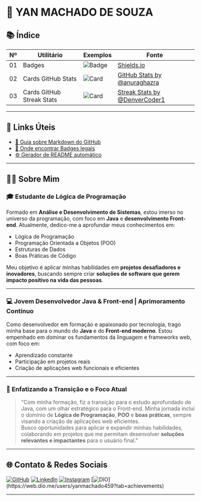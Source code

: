 # 🚀 YAN MACHADO DE SOUZA

## 📚 Índice

| Nº | Utilitário               | Exemplos       | Fonte                                                                 |
|----|--------------------------|----------------|------------------------------------------------------------------------|
| 01 | Badges                   | ![Badge](https://img.shields.io/badge/Ver%20Exemplos-blue) | [Shields.io](https://shields.io)                                      |
| 02 | Cards GitHub Stats       | ![Card](https://img.shields.io/badge/Ver%20Exemplos-ff4d4d?style=for-the-badge) | [GitHub Stats by @anuraghazra](https://github.com/anuraghazra/github-readme-stats) |
| 03 | Cards GitHub Streak Stats| ![Card](https://img.shields.io/badge/Ver%20Exemplos-0099ff?style=for-the-badge) | [Streak Stats by @DenverCoder1](https://github.com/DenverCoder1/github-readme-streak-stats) |

---

## 🔗 Links Úteis

- [📘 Guia sobre Markdown do GitHub](https://docs.github.com/pt/get-started/writing-on-github)
- [🔎 Onde encontrar Badges legais](https://dev.to/envoy_/150-badges-for-github-pnk)
- [⚙️ Gerador de README automático](https://rahuldkjain.github.io/gh-profile-readme-generator/)

---

## 🙋‍♂️ Sobre Mim

### 🎓 Estudante de Lógica de Programação

Formado em **Análise e Desenvolvimento de Sistemas**, estou imerso no universo da programação, com foco em **Java** e **desenvolvimento Front-end**. Atualmente, dedico-me a aprofundar meus conhecimentos em:

- Lógica de Programação  
- Programação Orientada a Objetos (POO)  
- Estruturas de Dados  
- Boas Práticas de Código  

Meu objetivo é aplicar minhas habilidades em **projetos desafiadores e inovadores**, buscando sempre criar **soluções de software que gerem impacto positivo na vida das pessoas**.

---

### 💻 Jovem Desenvolvedor Java & Front-end | Aprimoramento Contínuo

Como desenvolvedor em formação e apaixonado por tecnologia, trago minha base para o mundo do **Java** e do **Front-end moderno**. Estou empenhado em dominar os fundamentos da linguagem e frameworks web, com foco em:

- Aprendizado constante  
- Participação em projetos reais  
- Criação de aplicações web funcionais e eficientes

---

### 🎯 Enfatizando a Transição e o Foco Atual

> "Com minha formação, fiz a transição para o estudo aprofundado de Java, com um olhar estratégico para o Front-end. Minha jornada inclui o domínio de **Lógica de Programação**, **POO** e **boas práticas**, sempre visando a criação de aplicações web eficientes.  
Busco oportunidades para aplicar e expandir minhas habilidades, colaborando em projetos que me permitam desenvolver **soluções relevantes e impactantes** para o usuário final."

---

## 🌐 Contato & Redes Sociais

[![GitHub](https://img.shields.io/badge/GitHub-000?style=for-the-badge&logo=github&logoColor=white)](https://github.com/Yanmach)
[![LinkedIn](https://img.shields.io/badge/LinkedIn-0e76a8?style=for-the-badge&logo=linkedin&logoColor=white)]([https://linkedin.com/in/SEU-LINKEDIN](https://www.linkedin.com/in/yan-machado-de-souza-826931186/))
[![Instagram](https://img.shields.io/badge/Instagram-E1306C?style=for-the-badge&logo=instagram&logoColor=white)](https://www.instagram.com/yanmach2/)
[![DIO](https://img.shields.io/badge/DIO.io-4C00B0?style=for-the-badge&logo=data:image/svg+xml;base64,...)](https://web.dio.me/users/yanmachado459?tab=achievements)

---
